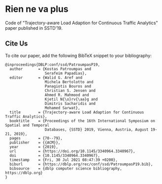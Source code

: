 # Rien ne va plus
Code of "Trajectory-aware Load Adaption for Continuous Traffic Analytics" paper published in SSTD'19.

## Cite Us

To cite our paper, add the following BibTeX snippet to your bibliography:

```
@inproceedings{DBLP:conf/ssd/PatroumpasP19,
  author       = {Kostas Patroumpas and
                  Serafeim Papadias},
  editor       = {Walid G. Aref and
                  Michela Bertolotto and
                  Panagiotis Bouros and
                  Christian S. Jensen and
                  Ahmed R. Mahmood and
                  Kjetil N{\o}rv{\aa}g and
                  Dimitris Sacharidis and
                  Mohamed Sarwat},
  title        = {Trajectory-aware Load Adaption for Continuous Traffic Analytics},
  booktitle    = {Proceedings of the 16th International Symposium on Spatial and Temporal
                  Databases, {SSTD} 2019, Vienna, Austria, August 19-21, 2019},
  pages        = {70--79},
  publisher    = {{ACM}},
  year         = {2019},
  url          = {https://doi.org/10.1145/3340964.3340967},
  doi          = {10.1145/3340964.3340967},
  timestamp    = {Fri, 30 Jul 2021 08:47:39 +0200},
  biburl       = {https://dblp.org/rec/conf/ssd/PatroumpasP19.bib},
  bibsource    = {dblp computer science bibliography, https://dblp.org}
}
```
